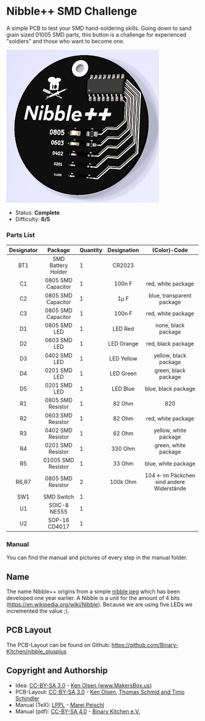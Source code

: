 # Nibble++ SMD Challenge
A simple PCB to test your SMD hand-soldering skills. Going down to sand grain sized 01005 SMD parts, this button is a challenge for experienced "soldiers" and those who want to become one.

<img src="manual/images/front-generated.png" width=400px alt="Nibble++">

- Status: **Complete**
- Difficulty: **6/5**

### Parts List

| Designator |       Package      | Quantity |   Designation   |  (Color)-Code              |
|:----------:|:------------------:|----------|:---------------:|:---------------------------:
| BT1        | SMD Battery Holder | 1        | CR2023          |                            |
| C1         | 0805 SMD Capacitor | 1        | 100n F          | red, white package         |
| C2         | 0805 SMD Capacitor | 1        | 1µ F            | blue, transparent package  |
| C3         | 0805 SMD Capacitor | 1        | 100n F          | red, white package         |
| D1         | 0805 SMD LED       | 1        | LED Red         | none, black package        |
| D2         | 0603 SMD LED       | 1        | LED Orange      | red, black package         |
| D3         | 0402 SMD LED       | 1        | LED Yellow      | yellow, black package      |
| D4         | 0201 SMD LED       | 1        | LED Green       | green, black package       |
| D5         | 0201 SMD LED       | 1        | LED Blue        | blue, black package        |
| R1         | 0805 SMD Resistor  | 1        |  82 Ohm         | 820                        |
| R2         | 0603 SMD Resistor  | 1        |  82 Ohm         | red, white package         |
| R3         | 0402  SMD Resistor | 1        |  62 Ohm         | yellow, white package      |
| R4         | 0201 SMD Resistor  | 1        | 330 Ohm         | green, white package       |
| R5         | 01005 SMD Resistor | 1        |  33 Ohm         | blue, white package        |
| R6,R7      | 0805 SMD Resistor  | 2        | 100k Ohm        | 104 <- im Päckchen sind andere Widerstände                   |
| SW1        | SMD Switch         | 1        |                 |                            |
| U1         | SOIC-8 NE555       | 1        |                 |                            |
| U2         | SOP-16 CD4017      | 1        |                 |                            |

### Manual
You can find the manual and pictures of every step in the manual folder.

## Name
The name Nibble++ origins from a simple [nibble peg](https://github.com/Binary-Kitchen/SolderingTutorial/tree/master/NibblePegDIP) which has been developed one year earlier. A Nibble is a unit for the amount of 4 bits (https://en.wikipedia.org/wiki/Nibble). Because we are using five LEDs we incremented the value ;).

## PCB Layout
The PCB-Layout can be found on Github: https://github.com/Binary-Kitchen/nibble_plusplus

## Copyright and Authorship
- Idea: [CC-BY-SA 3.0](https://creativecommons.org/licenses/by-sa/3.0/) - [Ken Olsen (www.MakersBox.us)](https://github.com/aspro648/KiCad/tree/master/projects/Attiny/Attiny85Challenge)
- PCB-Layout: [CC-BY-SA 3.0](https://creativecommons.org/licenses/by-sa/3.0/) - [Ken Olsen](http://www.MakersBox.us), [Thomas Schmid and Timo Schindler](https://www.binary-kitchen.de)
- Manual (TeX): [LPPL](https://www.latex-project.org/lppl.txt) - [Marei Peischl](https://peitex.de)
- Manual (pdf): [CC-BY-SA 4.0](https://creativecommons.org/licenses/by-sa/4.0/) - [Binary Kitchen e.V.](https://www.binary-kitchen.de)
